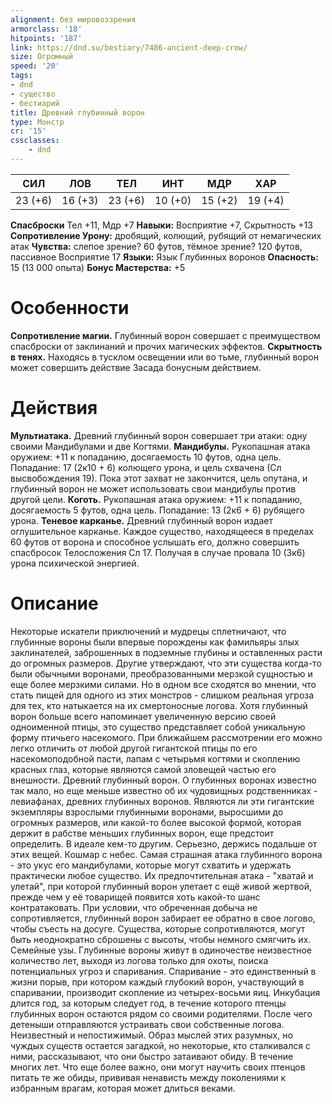 ```yaml
---
alignment: без мировоззрения
armorclass: '18'
hitpoints: '187'
link: https://dnd.su/bestiary/7486-ancient-deep-crow/
size: Огромный
speed: '20'
tags:
- dnd
- существо
- бестиарий
title: Древний глубинный ворон
type: Монстр
cr: '15'
cssclasses:
    - dnd
---
```



| СИЛ | ЛОВ | ТЕЛ | ИНТ | МДР | ХАР |
|---|---|---|---|---|---|
| 23 (+6) | 16 (+3) | 23 (+6) | 10 (+0) | 15 (+2) | 19 (+4) |
**Спасброски** Тел +11, Мдр +7
**Навыки:** Восприятие +7, Скрытность +13
**Сопротивление Урону:** дробящий, колющий, рубящий от немагических атак
**Чувства:** слепое зрение? 60 футов, тёмное зрение? 120 футов, пассивное Восприятие 17
**Языки:** Язык Глубинных воронов
**Опасность:** 15 (13 000 опыта)
**Бонус Мастерства:** +5


# Особенности
**Сопротивление магии.** Глубинный ворон совершает с преимуществом спасброски от заклинаний и прочих магических эффектов.
**Скрытность в тенях.** Находясь в тусклом освещении или во тьме, глубинный ворон может совершить действие Засада бонусным действием.


# Действия
**Мультиатака.** Древний глубинный ворон совершает три атаки: одну своими Мандибулами и две Когтями.
**Мандибулы.** Рукопашная атака оружием: +11 к попаданию, досягаемость 10 футов, одна цель. Попадание: 17 (2к10 + 6) колющего урона, и цель схвачена (Сл высвобождения 19). Пока этот захват не закончится, цель опутана, и глубинный ворон не может использовать свои мандибулы против другой цели.
**Коготь.** Рукопашная атака оружием: +11 к попаданию, досягаемость 5 футов, одна цель. Попадание: 13 (2к6 + 6) рубящего урона.
**Теневое карканье.** Древний глубинный ворон издает оглушительное карканье. Каждое существо, находящееся в пределах 60 футов от ворона и способное услышать его, должно совершить спасбросок Телосложения Сл 17. Получая в случае провала 10 (3к6) урона психической энергией.


# Описание
Некоторые искатели приключений и мудрецы сплетничают, что глубинные вороны были впервые порождены как фамильяры злых заклинателей, заброшенных в подземные глубины и оставленных расти до огромных размеров. Другие утверждают, что эти существа когда-то были обычными воронами, преобразованными мерзкой сущностью и еще более мерзкими силами. Но в одном все сходятся во мнении, что стать пищей для одного из этих монстров - слишком реальная угроза для тех, кто натыкается на их смертоносные логова. Хотя глубинный ворон больше всего напоминает увеличенную версию своей одноименной птицы, это существо представляет собой уникальную форму птичьего насекомого. При ближайшем рассмотрении его можно легко отличить от любой другой гигантской птицы по его насекомоподобной пасти, лапам с четырьмя когтями и скоплению красных глаз, которые являются самой зловещей частью его внешности. Древний глубинный ворон. О глубинных воронах известно так мало, но еще меньше известно об их чудовищных родственниках - левиафанах, древних глубинных воронов. Являются ли эти гигантские экземпляры взрослыми глубинными воронами, выросшими до огромных размеров, или какой-то более высокой формой, которая держит в рабстве меньших глубинных ворон, еще предстоит определить. В идеале кем-то другим. Серьезно, держись подальше от этих вещей. Кошмар с небес. Самая страшная атака глубинного ворона - это укус его мандибулами, которые могут схватить и удержать практически любое существо. Их предпочтительная атака - "хватай и улетай", при которой глубинный ворон улетает с ещё живой жертвой, прежде чем у её товарищей появится хоть какой-то шанс контратаковать. При условии, что обреченная добыча не сопротивляется, глубинный ворон забирает ее обратно в свое логово, чтобы съесть на досуге. Существа, которые сопротивляются, могут быть неоднократно сброшены с высоты, чтобы немного смягчить их. Семейные узы. Глубинные вороны живут в одиночестве неизвестное количество лет, выходя из логова только для охоты, поиска потенциальных угроз и спаривания. Спаривание - это единственный в жизни порыв, при котором каждый глубокий ворон, участвующий в спаривании, производит скопление из четырех-восьми яиц. Инкубация длится год, за которым следует год, в течение которого птенцы глубинных ворон остаются рядом со своими родителями. После чего детеныши отправляются устраивать свои собственные логова. Неизвестный и непостижимый. Образ мыслей этих разумных, но чуждых существ остается загадкой, но некоторые, кто сталкивался с ними, рассказывают, что они быстро затаивают обиду. В течение многих лет. Что еще более важно, они могут научить своих птенцов питать те же обиды, прививая ненависть между поколениями к избранным врагам, которая может длиться веками.